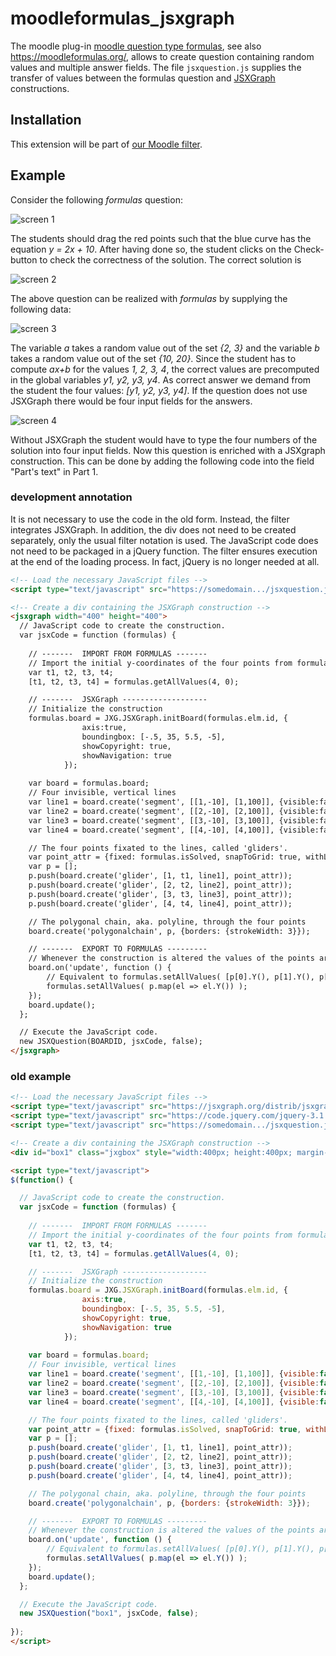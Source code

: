 # moodleformulas_jsxgraph

The moodle plug-in [moodle question type formulas](https://moodle.org/plugins/qtype_formulas), see also <https://moodleformulas.org/>, allows to create question containing random values and multiple answer fields.
The file `jsxquestion.js` supplies the transfer of values between the formulas question and [JSXGraph](https://jsxgraph.org) constructions. 

## Installation

This extension will be part of [our Moodle filter](https://github.com/jsxgraph/moodle-filter_jsxgraph).

## Example

Consider the following *formulas* question:

![screen 1](img/screen1.png)

The students should drag the red points such that the blue curve has the equation *y = 2x + 10*.
After having done so, the student clicks on the Check-button to check the correctness of the solution. The correct solution is

![screen 2](img/screen2.png)

The above question can be realized with *formulas* by supplying the following data:

![screen 3](img/screen3.png)

The variable *a* takes a random value out of the set *{2, 3}* and the variable *b* takes a random value out of the set *{10, 20}*. Since the student has to compute *ax+b* for the values *1, 2, 3, 4*, the correct values are precomputed in the global variables *y1, y2, y3, y4*. As correct answer we demand from the student the four values: *[y1, y2, y3, y4]*. If the question does not use JSXGraph there would be four input fields for the answers.

![screen 4](img/screen4.png)

Without JSXGraph the student would have to type the four numbers of the solution into four input fields.
Now this question is enriched with a JSXgraph construction. This can be done by adding the following code into the field "Part's text" in Part 1.

### development annotation

It is not necessary to use the code in the old form. Instead, the filter integrates JSXGraph.
In addition, the div does not need to be created separately, only the usual filter notation is used.
The JavaScript code does not need to be packaged in a jQuery function.
The filter ensures execution at the end of the loading process.
In fact, jQuery is no longer needed at all.

```html
<!-- Load the necessary JavaScript files -->
<script type="text/javascript" src="https://somedomain.../jsxquestion.js""></script>

<!-- Create a div containing the JSXGraph construction -->
<jsxgraph width="400" height="400">
  // JavaScript code to create the construction.
  var jsxCode = function (formulas) {
  
    // -------  IMPORT FROM FORMULAS -------
    // Import the initial y-coordinates of the four points from formulas
    var t1, t2, t3, t4;
    [t1, t2, t3, t4] = formulas.getAllValues(4, 0);

    // -------  JSXGraph -------------------
    // Initialize the construction
    formulas.board = JXG.JSXGraph.initBoard(formulas.elm.id, {
                axis:true,
                boundingbox: [-.5, 35, 5.5, -5],
                showCopyright: true,
                showNavigation: true
            });
    
    var board = formulas.board;
    // Four invisible, vertical lines
    var line1 = board.create('segment', [[1,-10], [1,100]], {visible:false});
    var line2 = board.create('segment', [[2,-10], [2,100]], {visible:false});
    var line3 = board.create('segment', [[3,-10], [3,100]], {visible:false});
    var line4 = board.create('segment', [[4,-10], [4,100]], {visible:false});

    // The four points fixated to the lines, called 'gliders'.
    var point_attr = {fixed: formulas.isSolved, snapToGrid: true, withLabel: false}
    var p = [];
    p.push(board.create('glider', [1, t1, line1], point_attr));
    p.push(board.create('glider', [2, t2, line2], point_attr));
    p.push(board.create('glider', [3, t3, line3], point_attr));
    p.push(board.create('glider', [4, t4, line4], point_attr));

    // The polygonal chain, aka. polyline, through the four points
    board.create('polygonalchain', p, {borders: {strokeWidth: 3}});

    // -------  EXPORT TO FORMULAS ---------
    // Whenever the construction is altered the values of the points are sent to formulas.
    board.on('update', function () {
        // Equivalent to formulas.setAllValues( [p[0].Y(), p[1].Y(), p[2].Y(), p[3].Y()] );
        formulas.setAllValues( p.map(el => el.Y()) );
    });
    board.update();
  };

  // Execute the JavaScript code.
  new JSXQuestion(BOARDID, jsxCode, false);
</jsxgraph>
```

### old example

```html
<!-- Load the necessary JavaScript files -->
<script type="text/javascript" src="https://jsxgraph.org/distrib/jsxgraphcore.js"></script>
<script type="text/javascript" src="https://code.jquery.com/jquery-3.1.0.min.js"></script>
<script type="text/javascript" src="https://somedomain.../jsxquestion.js"></script>

<!-- Create a div containing the JSXGraph construction -->
<div id="box1" class="jxgbox" style="width:400px; height:400px; margin-left:10px;"></div>

<script type="text/javascript">
$(function() {

  // JavaScript code to create the construction.
  var jsxCode = function (formulas) {
  
    // -------  IMPORT FROM FORMULAS -------
    // Import the initial y-coordinates of the four points from formulas
    var t1, t2, t3, t4;
    [t1, t2, t3, t4] = formulas.getAllValues(4, 0);

    // -------  JSXGraph -------------------
    // Initialize the construction
    formulas.board = JXG.JSXGraph.initBoard(formulas.elm.id, {
                axis:true,
                boundingbox: [-.5, 35, 5.5, -5],
                showCopyright: true,
                showNavigation: true
            });
    
    var board = formulas.board;
    // Four invisible, vertical lines
    var line1 = board.create('segment', [[1,-10], [1,100]], {visible:false});
    var line2 = board.create('segment', [[2,-10], [2,100]], {visible:false});
    var line3 = board.create('segment', [[3,-10], [3,100]], {visible:false});
    var line4 = board.create('segment', [[4,-10], [4,100]], {visible:false});

    // The four points fixated to the lines, called 'gliders'.
    var point_attr = {fixed: formulas.isSolved, snapToGrid: true, withLabel: false}
    var p = [];
    p.push(board.create('glider', [1, t1, line1], point_attr));
    p.push(board.create('glider', [2, t2, line2], point_attr));
    p.push(board.create('glider', [3, t3, line3], point_attr));
    p.push(board.create('glider', [4, t4, line4], point_attr));

    // The polygonal chain, aka. polyline, through the four points
    board.create('polygonalchain', p, {borders: {strokeWidth: 3}});

    // -------  EXPORT TO FORMULAS ---------
    // Whenever the construction is altered the values of the points are sent to formulas.
    board.on('update', function () {
        // Equivalent to formulas.setAllValues( [p[0].Y(), p[1].Y(), p[2].Y(), p[3].Y()] );
        formulas.setAllValues( p.map(el => el.Y()) );
    });
    board.update();
  };

  // Execute the JavaScript code.
  new JSXQuestion("box1", jsxCode, false);
  
});
</script>
```

